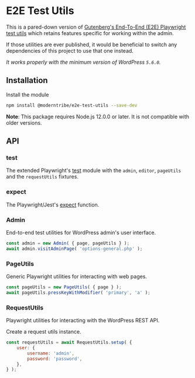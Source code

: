 # E2E Test Utils

This is a pared-down version of [Gutenberg's End-To-End (E2E) Playwright test utils]((https://github.com/WordPress/gutenberg/tree/trunk/packages/e2e-test-utils-playwright)) which retains features specific for working within the admin.

If those utilities are ever published, it would be beneficial to switch any dependencies of this project to use that one instead.

_It works properly with the minimum version of WordPress `5.6.0`._

## Installation

Install the module

```bash
npm install @moderntribe/e2e-test-utils --save-dev
```

**Note**: This package requires Node.js 12.0.0 or later. It is not compatible with older versions.

## API

### test

The extended Playwright's [test](https://playwright.dev/docs/api/class-test) module with the `admin`, `editor`, `pageUtils` and the `requestUtils` fixtures.

### expect

The Playwright/Jest's [expect](https://jestjs.io/docs/expect) function.

### Admin

End-to-end test utilities for WordPress admin's user interface.

```js
const admin = new Admin( { page, pageUtils } );
await admin.visitAdminPage( 'options-general.php' );
```

### PageUtils

Generic Playwright utilities for interacting with web pages.

```js
const pageUtils = new PageUtils( { page } );
await pageUtils.pressKeyWithModifier( 'primary', 'a' );
```

### RequestUtils

Playwright utilities for interacting with the WordPress REST API.

Create a request utils instance.

```js
const requestUtils = await RequestUtils.setup( {
	user: {
		username: 'admin',
		password: 'password',
	},
} );
```
